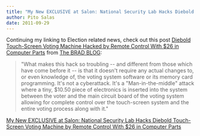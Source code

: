```yaml
---
title: "My New EXCLUSIVE at Salon: National Security Lab Hacks Diebold Touch-Screen Voting Machine by Remote Control With $26 in Computer Parts"
author: Pito Salas
date: 2011-09-29
---
```




Continuing my linking to Election related news, check out this post [Diebold
Touch-Screen Voting Machine Hacked by Remote Control With $26 in Computer
Parts](<http://www.bradblog.com/?p=8785>) from [The BRAD
BLOG](<http://www.bradblog.com/?feed=rss2>):

> "What makes this hack so troubling -- and different from those which have
> come before it -- is that it doesn't require any actual changes to, or even
> knowledge of, the voting system software or its memory card programming.
> It's not a cyberattack. It's a "Man-in-the-middle" attack where a tiny,
> $10.50 piece of electronics is inserted into the system between the voter
> and the main circuit board of the voting system allowing for complete
> control over the touch-screen system and the entire voting process along
> with it."


[My New EXCLUSIVE at Salon: National Security Lab Hacks Diebold Touch-Screen Voting Machine by Remote Control With $26 in Computer Parts](None)

